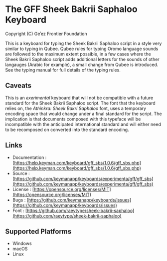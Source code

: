 The GFF Sheek Bakrii Saphaloo Keyboard
======================================

Copyright (C) Geʾez Frontier Foundation

This is a keyboard for typing the Sheek Bakrii Saphaloo script in a style very similar to typing
in Qubee.  Qubee rules for typing Oromo language sounds are followed to the maximum extent possible,
in a few cases where the Sheek Bakrii Saphaloo script adds additional letters for the sounds
of other langauges (Arabic for example), a small change from Qubee is introduced.  See the typing
manual for full details of the typing rules.

Caveats
-------
This is an *exerimental* keyboard that will not be compatible with a future standard for the Sheek Bakrii Saphaloo
script. The font that the keyboard relies on, the  _Athinkra: Sheek Bakri Saphaloo_  font, uses a temporary encoding
space that would change under a final standard for the script. The implication is that documents composed with
this typeface will be incompatible with the anticipated international standard and will either need to be
recomposed on converted into the standard encoding.

Links
-----

* Documentation :  [https://help.keyman.com/keyboard/gff_sbs/1.0.6/gff_sbs.php](https://help.keyman.com/keyboard/gff_sbs/1.0.6/gff_sbs.php)
* Source        :  [https://github.com/keymanapp/keyboards/experimenta/gff/gff_sbs](https://github.com/keymanapp/keyboards/experimenta/gff/gff_sbs)
* License       :  [https://opensource.org/licenses/MIT](https://opensource.org/licenses/MIT)
* Bugs          :  [https://github.com/keymanapp/keyboards/issues](https://github.com/keymanapp/keyboards/issues)
* Font          :  [https://github.com/raeytype/sheek-bakrii-saphaloo](https://github.com/raeytype/sheek-bakrii-saphaloo)

Supported Platforms
-------------------
 * Windows
 * macOS
 * Linux
